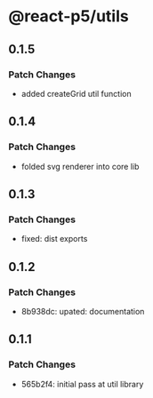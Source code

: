 # @react-p5/utils

## 0.1.5

### Patch Changes

- added createGrid util function

## 0.1.4

### Patch Changes

- folded svg renderer into core lib

## 0.1.3

### Patch Changes

- fixed: dist exports

## 0.1.2

### Patch Changes

- 8b938dc: upated: documentation

## 0.1.1

### Patch Changes

- 565b2f4: initial pass at util library
